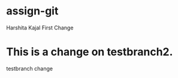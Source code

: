 # assign-git
Harshita Kajal
First Change

This is a change on testbranch2.
=======
testbranch change


